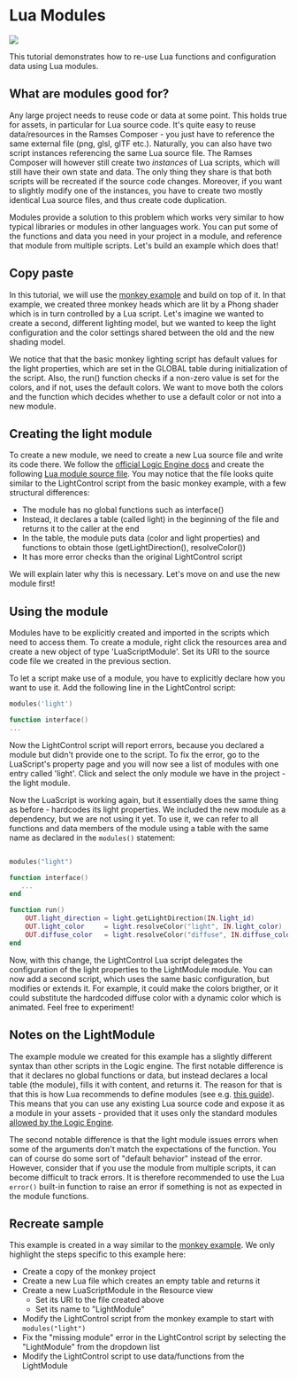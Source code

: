 <!--
SPDX-License-Identifier: MPL-2.0

This file is part of Ramses Composer
(see https://github.com/COVESA/ramses-composer-docs).

This Source Code Form is subject to the terms of the Mozilla Public License, v. 2.0.
If a copy of the MPL was not distributed with this file, You can obtain one at http://mozilla.org/MPL/2.0/.
-->

# Lua Modules

![](../../basics/monkey/docs/viewport_preview.png)

This tutorial demonstrates how to re-use Lua functions and configuration data using Lua modules.

## What are modules good for?

Any large project needs to reuse code or data at some point. This holds true for assets, in particular for Lua source code.
It's quite easy to reuse data/resources in the Ramses Composer - you just have to reference the same external file (png, glsl, glTF etc.).
Naturally, you can also have two script instances referencing the same Lua source file. The Ramses Composer will however still
create two *instances* of Lua scripts, which will still have their own state and data. The only thing they share is that both scripts
will be recreated if the source code changes. Moreover, if you want to slightly modify one of the instances, you have to create two mostly
identical Lua source files, and thus create code duplication.

Modules provide a solution to this problem which works very similar to how typical libraries or modules in other languages work.
You can put some of the functions and data you need in your project in a module, and reference that module from multiple scripts.
Let's build an example which does that!

## Copy paste

In this tutorial, we will use the [monkey example](../../basics/monkey/README.md#recreate-sample) and build on top of it.
In that example, we created three monkey heads which are lit by a Phong shader which is in turn controlled by a Lua script.
Let's imagine we wanted to create a second, different lighting model, but we wanted to keep the light configuration and the color
settings shared between the old and the new shading model.

We notice that that the basic monkey lighting script has default values for the light properties, which are set in the GLOBAL table
during initialization of the script. Also, the run() function checks if a non-zero value is set for the colors, and if not, uses
the default colors. We want to move both the colors and the function which decides whether to use a default color or not into a new module.

## Creating the light module

To create a new module, we need to create a new Lua source file and write its code there. We follow the
[official Logic Engine docs](https://ramses-logic.readthedocs.io/en/latest/lua_syntax.html#custom-modules) and
create the following [Lua module source file](./scripts/LightModule.lua). You may notice that the file looks quite
similar to the LightControl script from the basic monkey example, with a few structural differences:

* The module has no global functions such as interface()
* Instead, it declares a table (called light) in the beginning of the file and returns it to the caller at the end
* In the table, the module puts data (color and light properties) and functions to obtain those (getLightDirection(), resolveColor())
* It has more error checks than the original LightControl script

We will explain later why this is necessary. Let's move on and use the new module first!

## Using the module

Modules have to be explicitly created and imported in the scripts which need to access them. To create a module,
right click the resources area and create a new object of type 'LuaScriptModule'. Set its URI to the source code file
we created in the previous section.

To let a script make use of a module, you have to explicitly declare how you want to use it. Add the following line in the
LightControl script:

```lua
modules('light')

function interface()
...

```

Now the LightControl script will report errors, because you declared a module but didn't provide one to the script. To fix the
error, go to the LuaScript's property page and you will now see a list of modules with one entry called 'light'. Click and select
the only module we have in the project - the light module.

Now the LuaScript is working again, but it essentially does the same thing as before - hardcodes its light properties.
We included the new module as a dependency, but we are not using it yet. To use it, we can refer to all functions and data
members of the module using a table with the same name as declared in the ``modules()`` statement:

```lua

modules("light")

function interface()
   ...
end

function run()
    OUT.light_direction = light.getLightDirection(IN.light_id)
    OUT.light_color     = light.resolveColor("light", IN.light_color)
    OUT.diffuse_color   = light.resolveColor("diffuse", IN.diffuse_color)
end
```

Now, with this change, the LightControl Lua script delegates the configuration of the light properties
to the LightModule module. You can now add a second script, which uses the same basic configuration,
but modifies or extends it. For example, it could make the colors brigther, or it could substitute the
hardcoded diffuse color with a dynamic color which is animated. Feel free to experiment!

## Notes on the LightModule

The example module we created for this example has a slightly different syntax than other scripts in the Logic engine.
The first notable difference is that it declares no global functions or data, but instead declares a local table (the module),
fills it with content, and returns it. The reason for that is that this is how Lua recommends to define modules
(see e.g. [this guide](https://www.tutorialspoint.com/lua/lua_modules.htm)). This means that you can
use any existing Lua source code and expose it as a module in your assets - provided that it uses only the standard modules
[allowed by the Logic Engine](https://ramses-logic.readthedocs.io/en/latest/lua_syntax.html#standard-modules).

The second notable difference is that the light module issues errors when some of the arguments don't match the
expectations of the function. You can of course do some sort of "default behavior" instead of the error. However, consider
that if you use the module from multiple scripts, it can become difficult to track errors. It is therefore recommended
to use the Lua ``error()`` built-in function to raise an error if something is not as expected in the module functions.

## Recreate sample

This example is created in a way similar to the [monkey example](../../basics/monkey/README.md#recreate-sample). We only highlight the
steps specific to this example here:

* Create a copy of the monkey project
* Create a new Lua file which creates an empty table and returns it
* Create a new LuaScriptModule in the Resource view
    * Set its URI to the file created above
    * Set its name to "LightModule"
* Modify the LightControl script from the monkey example to start with `modules("light")`
* Fix the "missing module" error in the LightControl script by selecting the "LightModule" from the dropdown list
* Modify the LightControl script to use data/functions from the LightModule

